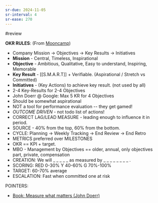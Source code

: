 ```yaml
---
sr-due: 2024-11-05
sr-interval: 4
sr-ease: 270
---
```


#review

**OKR RULES**: (From [Mooncamp](https://mooncamp.com/okr/))
- Company Mission -> Objectives -> Key Results -> Initiatives
- **Mission** - Central, Timeless, Inspirational
- **Objective** - Ambitious, Qualitative, Easy to understand, Inspiring, Memorable
- **Key Result** - [[S.M.A.R.T]] + Verifiable.  (Aspirational / Stretch vs Committed)
- **Initiatives** - (Key Actions) to achieve key result.  (not used by all)
- 2-4 Key-Results for 2-4 Objectives
- John Doerr @ Google: Max 5 KR for 4 Objectives
- Should be somewhat aspirational
- NOT a tool for performance evaluation -- they get gamed!
- *OUTCOME DRIVEN* - not todo list of actions!
- CORRECT LAG/LEAD MEASURE - leading enough to influence it in period.
- SOURCE - 40% from the top, 60% from the bottom.
- CYCLE:  Planning -> Weekly Tracking -> End Review -> End Retro
- METRICS preferred over MILESTONES
- OKR == KPI + target.
- MBO - Management by Objectives == older, annual, only objectives part, private, compensation
- CREATION:  We will _ _ _ _ _ as measured by _ _ _ _ _ _ _ _ .
- SCORING:  RED 0-30% Y 40-60% G 70%-100%
- TARGET:  60-70% average
- ESCALATION: Fast when committed one at risk


POINTERS:
- [Book: Measure what matters (John Doerr)](https://www.amazon.com/Measure-What-Matters-Google-Foundation/dp/0525536221/) 